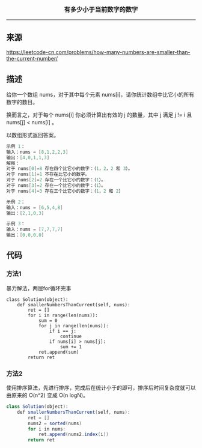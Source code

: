 ### <center>有多少小于当前数字的数字
***
## 来源

https://leetcode-cn.com/problems/how-many-numbers-are-smaller-than-the-current-number/

## 描述

给你一个数组 nums，对于其中每个元素 nums[i]，请你统计数组中比它小的所有数字的数目。

换而言之，对于每个 nums[i] 你必须计算出有效的 j 的数量，其中 j 满足 j != i 且 nums[j] < nums[i] 。

以数组形式返回答案。

```java
示例 1：
输入：nums = [8,1,2,2,3]
输出：[4,0,1,1,3]
解释： 
对于 nums[0]=8 存在四个比它小的数字：（1，2，2 和 3）。 
对于 nums[1]=1 不存在比它小的数字。
对于 nums[2]=2 存在一个比它小的数字：（1）。 
对于 nums[3]=2 存在一个比它小的数字：（1）。 
对于 nums[4]=3 存在三个比它小的数字：（1，2 和 2）

示例 2：
输入：nums = [6,5,4,8]
输出：[2,1,0,3]

示例 3：
输入：nums = [7,7,7,7]
输出：[0,0,0,0]
```

## 代码

### 方法1

暴力解法，两层for循环完事

```
class Solution(object):
    def smallerNumbersThanCurrent(self, nums):
        ret = []
        for i in range(len(nums)):
            sum = 0
            for j in range(len(nums)):
                if i == j:
                    continue
                if nums[i] > nums[j]:
                    sum += 1
            ret.append(sum)
        return ret
```

### 方法2

使用排序算法，先进行排序，完成后在统计小于的即可，排序后时间复杂度就可以由原来的 O(n^2) 变成 O(n logN)。

```java
class Solution(object):
    def smallerNumbersThanCurrent(self, nums):
        ret = []
        nums2 = sorted(nums)
        for i in nums:
            ret.append(nums2.index(i))
        return ret
```

